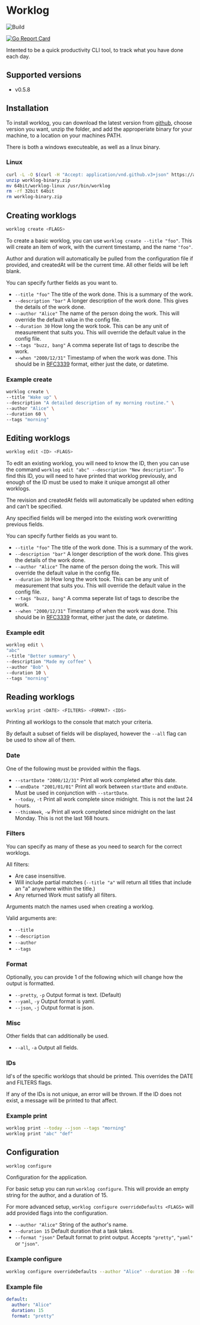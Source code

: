 # Worklog

![Build](https://github.com/PossibleLlama/worklog/workflows/Go/badge.svg)

[![Go Report Card](https://goreportcard.com/badge/github.com/PossibleLlama/worklog)](https://goreportcard.com/report/github.com/PossibleLlama/worklog)

Intented to be a quick productivity CLI tool, to track what you
have done each day.

## Supported versions

- v0.5.8

## Installation

To install worklog, you can download the latest version from
[github][GithubReleases], choose version you want, unzip the
folder, and add the approperiate binary for your machine, to
a location on your machines PATH.

There is both a windows executeable, as well as a linux binary.

### Linux

```bash
curl -L -O $(curl -H "Accept: application/vnd.github.v3+json" https://api.github.com/repos/possiblellama/worklog/releases | jq -r .[0].assets[0].browser_download_url)
unzip worklog-binary.zip
mv 64bit/worklog-linux /usr/bin/worklog
rm -rf 32bit 64bit
rm worklog-binary.zip
```

[GithubReleases]: https://github.com/PossibleLlama/worklog/releases

## Creating worklogs

``` bash
worklog create <FLAGS>
```

To create a basic worklog, you can use `worklog create --title "foo"`.
This will create an item of work, with the current timestamp, and the
name `"foo"`.

Author and duration will automatically be pulled from the
configuration file if provided, and createdAt will be the current
time.
All other fields will be left blank.

You can specify further fields as you want to.

- `--title "foo"` The title of the work done. This is a summary of
  the work.
- `--description "bar"` A longer description of the work done. This
  gives the details of the work done.
- `--author "Alice"` The name of the person doing the work. This
  will override the default value in the config file.
- `--duration 30` How long the work took. This can be any unit of
  measurement that suits you. This will override the default value
  in the config file.
- `--tags "buzz, bang"` A comma seperate list of tags to describe
  the work.
- `--when "2000/12/31"` Timestamp of when the work was done. This
  should be in [RFC3339] format, either just the date, or datetime.

[RFC3339]: https://tools.ietf.org/html/rfc3339

### Example create

``` bash
worklog create \
--title "Wake up" \
--description "A detailed description of my morning routine." \
--author "Alice" \
--duration 60 \
--tags "morning"
```

## Editing worklogs

``` bash
worklog edit <ID> <FLAGS>
```

To edit an existing worklog, you will need to know the ID, then you can
use the command `worklog edit "abc" --description "New description"`.
To find this ID, you will need to have printed that worklog previously,
and enough of the ID must be used to make it unique amongst all other
worklogs.

The revision and createdAt fields will automatically be updated when
editing and can't be specified.

Any specified fields will be merged into the existing work overwritting
previous fields.

You can specify further fields as you want to.

- `--title "foo"` The title of the work done. This is a summary of
  the work.
- `--description "bar"` A longer description of the work done. This
  gives the details of the work done.
- `--author "Alice"` The name of the person doing the work. This
  will override the default value in the config file.
- `--duration 30` How long the work took. This can be any unit of
  measurement that suits you. This will override the default value
  in the config file.
- `--tags "buzz, bang"` A comma seperate list of tags to describe
  the work.
- `--when "2000/12/31"` Timestamp of when the work was done. This
  should be in [RFC3339] format, either just the date, or datetime.

### Example edit

``` bash
worklog edit \
"abc"
--title "Better summary" \
--description "Made my coffee" \
--author "Bob" \
--duration 10 \
--tags "morning"
```

## Reading worklogs

``` bash
worklog print <DATE> <FILTERS> <FORMAT> <IDS>
```

Printing all worklogs to the console that match your criteria.

By default a subset of fields will be displayed, however the `--all`
flag can be used to show all of them.

### Date

One of the following must be provided within the flags.

- `--startDate "2000/12/31"` Print all work completed after this
  date.
- `--endDate "2001/01/01"` Print all work between `startDate` and
  `endDate`. Must be used in conjunction with `--startDate`.
- `--today`, `-t` Print all work complete since midnight. This is not the
  last 24 hours.
- `--thisWeek`, `-w` Print all work completed since midnight on the last
  Monday. This is not the last 168 hours.

### Filters

You can specify as many of these as you need to search for the correct
worklogs.

All filters:

- Are case insensitive.
- Will include partial matches (`--title "a"` will return all titles
  that include an "a" anywhere within the title.)
- Any returned Work must satisfy all filters.

Arguments match the names used when creating a worklog.

Valid arguments are:

- `--title`
- `--description`
- `--author`
- `--tags`

### Format

Optionally, you can provide 1 of the following which will change how
the output is formatted.

- `--pretty`, `-p` Output format is text. (Default)
- `--yaml`, `-y` Output format is yaml.
- `--json`, `-j` Output format is json.

### Misc

Other fields that can additionally be used.

- `--all`, `-a` Output all fields.

### IDs

Id's of the specific worklogs that should be printed.
This overrides the DATE and FILTERS flags.

If any of the IDs is not unique, an error will be thrown.
If the ID does not exist, a message will be printed to that affect.

### Example print

``` bash
worklog print --today --json --tags "morning"
worklog print "abc" "def"
```

## Configuration

``` bash
worklog configure
```

Configuration for the application.

For basic setup you can run `worklog configure`.
This will provide an empty string for the author, and a
duration of 15.

For more advanced setup, `worklog configure overrideDefaults <FLAGS>`
will add provided flags into the configuration.

- `--author "Alice"` String of the author's name.
- `--duration 15` Default duration that a task takes.
- `--format "json"` Default format to print output.
  Accepts `"pretty"`, `"yaml"` or `"json"`.

### Example configure

``` bash
worklog configure overrideDefaults --author "Alice" --duration 30 --format "pretty"
```

### Example file

``` yml
default:
  author: "Alice"
  duration: 15
  format: "pretty"
```

